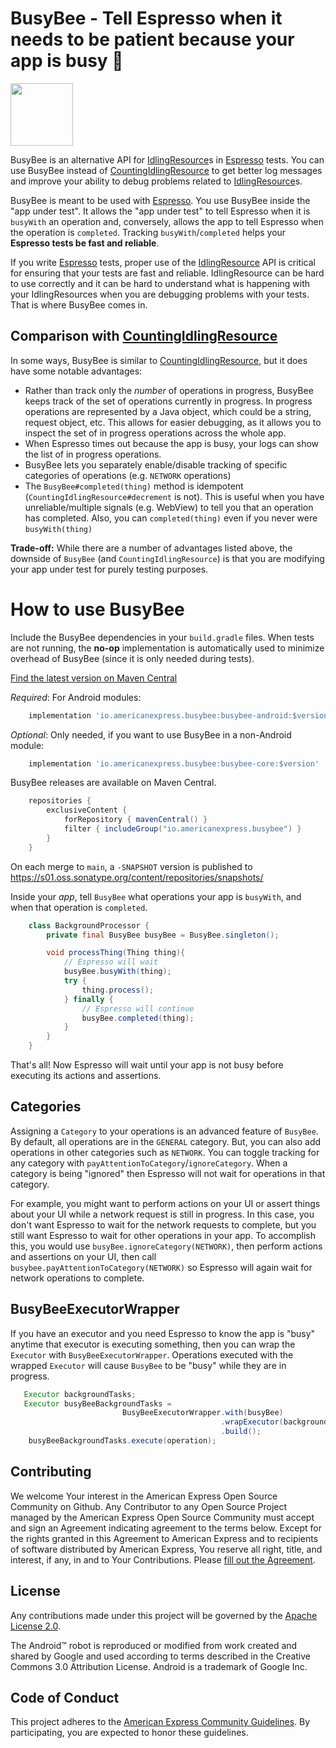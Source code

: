 # BusyBee - Tell Espresso when it needs to be patient because your app is busy 🐝

<img src="images/busybee.png" width=100>

BusyBee is an alternative API for [IdlingResource][]s in [Espresso][] tests. You can use BusyBee instead of
[CountingIdlingResource][] to get better log messages and improve your ability to debug problems related to
[IdlingResource][]s.

BusyBee is meant to be used with [Espresso][]. You use BusyBee inside the "app under test". It allows the "app under
test" to tell Espresso when it is `busyWith` an operation and, conversely, allows the app to tell Espresso when the
operation is `completed`. Tracking `busyWith`/`completed` helps your **Espresso tests be fast and reliable**.

If you write [Espresso][] tests, proper use of the [IdlingResource][] API is critical for ensuring that your tests are
fast and reliable. IdlingResource can be hard to use correctly and it can be hard to understand what is happening with
your IdlingResources when you are debugging problems with your tests. That is where BusyBee comes in.

## Comparison with [CountingIdlingResource][]

In some ways, BusyBee is similar to [CountingIdlingResource][], but it does have some notable advantages:

- Rather than track only the _number_ of operations in progress, BusyBee keeps track of the set of operations currently
  in progress. In progress operations are represented by a Java object, which could be a string, request object, etc.
  This allows for easier debugging, as it allows you to inspect the set of in progress operations across the whole app.
- When Espresso times out because the app is busy, your logs can show the list of in progress operations.
- BusyBee lets you separately enable/disable tracking of specific categories of operations (e.g. `NETWORK` operations)
- The `BusyBee#completed(thing)` method is idempotent (`CountingIdlingResource#decrement` is not). This is useful when
  you have unreliable/multiple signals (e.g. WebView) to tell you that an operation has completed. Also, you can
  `completed(thing)` even if you never were `busyWith(thing)`

**Trade-off:** While there are a number of advantages listed above, the downside of `BusyBee` (and
`CountingIdlingResource`) is that you are modifying your app under test for purely testing purposes.

# How to use BusyBee

Include the BusyBee dependencies in your `build.gradle` files. When tests are not running, the **no-op** implementation
is automatically used to minimize overhead of BusyBee (since it is only needed during tests).

[Find the latest version on Maven Central](https://search.maven.org/artifact/io.americanexpress.busybee/busybee-core)

_Required_: For Android modules:

```gradle
    implementation 'io.americanexpress.busybee:busybee-android:$version'
```

_Optional_: Only needed, if you want to use BusyBee in a non-Android module:

```gradle
    implementation 'io.americanexpress.busybee:busybee-core:$version'
```

BusyBee releases are available on Maven Central.

```gradle
    repositories {
        exclusiveContent {
            forRepository { mavenCentral() }
            filter { includeGroup("io.americanexpress.busybee") }
        }
    }    
```

On each merge to `main`, a `-SNAPSHOT` version is published to https://s01.oss.sonatype.org/content/repositories/snapshots/

Inside your _app_, tell `BusyBee` what operations your app is `busyWith`, and when that operation is `completed`.

```java
    class BackgroundProcessor {
        private final BusyBee busyBee = BusyBee.singleton();

        void processThing(Thing thing){
            // Espresso will wait
            busyBee.busyWith(thing);
            try {
                thing.process();
            } finally {
                // Espresso will continue
                busyBee.completed(thing);
            }
        }
    }
```

That's all! Now Espresso will wait until your app is not busy before executing its actions and assertions.

## Categories

Assigning a `Category` to your operations is an advanced feature of `BusyBee`. By default, all operations are in the
`GENERAL` category. But, you can also add operations in other categories such as `NETWORK`. You can toggle tracking for
any category with `payAttentionToCategory`/`ignoreCategory`. When a category is being "ignored" then Espresso will not
wait for operations in that category.

For example, you might want to perform actions on your UI or assert things about your UI while a network request is
still in progress. In this case, you don't want Espresso to wait for the network requests to complete, but you still
want Espresso to wait for other operations in your app. To accomplish this, you would use
`busyBee.ignoreCategory(NETWORK)`, then perform actions and assertions on your UI, then call
`busybee.payAttentionToCategory(NETWORK)` so Espresso will again wait for network operations to complete.

## BusyBeeExecutorWrapper

If you have an executor and you need Espresso to know the app is "busy" anytime that executor is executing something,
then you can wrap the `Executor` with `BusyBeeExecutorWrapper`. Operations executed with the wrapped `Executor` will
cause `BusyBee` to be "busy" while they are in progress.

```java
   Executor backgroundTasks;
   Executor busyBeeBackgroundTasks =
                         BusyBeeExecutorWrapper.with(busyBee)
                                               .wrapExecutor(backgroundTasks)
                                               .build();
    busyBeeBackgroundTasks.execute(operation);
```

## Contributing

We welcome Your interest in the American Express Open Source Community on Github. Any Contributor to any Open Source
Project managed by the American Express Open Source Community must accept and sign an Agreement indicating agreement to
the terms below. Except for the rights granted in this Agreement to American Express and to recipients of software
distributed by American Express, You reserve all right, title, and interest, if any, in and to Your Contributions.
Please [fill out the Agreement][].

## License

Any contributions made under this project will be governed by the [Apache License 2.0][].

The Android™ robot is reproduced or modified from work created and shared by Google and used according to terms
described in the Creative Commons 3.0 Attribution License. Android is a trademark of Google Inc.

## Code of Conduct

This project adheres to the [American Express Community Guidelines][]. By participating, you are expected to honor these
guidelines.

[espresso]: https://developer.android.com/training/testing/espresso
[idlingresource]: https://developer.android.com/reference/androidx/test/espresso/IdlingResource
[countingidlingresource]: https://developer.android.com/reference/androidx/test/espresso/idling/CountingIdlingResource
[fill out the agreement]: https://cla-assistant.io/americanexpress/busybee
[apache license 2.0]: https://github.com/americanexpress/busybee/blob/main/LICENSE.txt
[american express community guidelines]: https://github.com/americanexpress/busybee/blob/main/CODE_OF_CONDUCT.md
